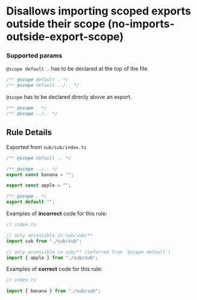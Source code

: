 # Disallows importing scoped exports outside their scope (no-imports-outside-export-scope)

### Supported params

`@scope default .` has to be declared at the top of the file.

```ts
/** @scope default . */
/** @scope default ../.. */
```

`@scope` has to be declared direcly above an export.

```ts
/** @scope . */
/** @scope ../.. */
```

## Rule Details

Exported from `sub/sub/index.ts`

```ts
/** @scope default .. */

/** @scope ../.. */
export const banana = "";

export const apple = "";

/** @scope . */
export default "";
```

Examples of **incorrect** code for this rule:

```ts
// index.ts

// only accessible in sub/sub/**
import sub from "./sub/sub";

// only accessible in sub/** (inferred from `@scope default`)
import { apple } from "./sub/sub";
```

Examples of **correct** code for this rule:

```ts
// index.ts

import { banana } from "./sub/sub";
```
